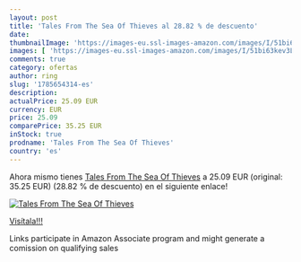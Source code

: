 ```yaml
---
layout: post
title: 'Tales From The Sea Of Thieves al 28.82 % de descuento'
date: 
thumbnailImage: 'https://images-eu.ssl-images-amazon.com/images/I/51bi63kev3L._SL200_.jpg'
images: [ 'https://images-eu.ssl-images-amazon.com/images/I/51bi63kev3L._SL200_.jpg' ]
comments: true
category: ofertas
author: ring
slug: '1785654314-es'
description:
actualPrice: 25.09 EUR
currency: EUR
price: 25.09
comparePrice: 35.25 EUR
inStock: true
prodname: 'Tales From The Sea Of Thieves'
country: 'es'
---
```


Ahora mismo tienes [Tales From The Sea Of Thieves](https://www.amazon.es/dp/1785654314/?tag=tolees-21) a 25.09 EUR (original: 35.25 EUR) (28.82 %  de descuento) en el siguiente enlace!

[![Tales From The Sea Of Thieves](https://images-eu.ssl-images-amazon.com/images/I/51bi63kev3L._SL200_.jpg)](https://www.amazon.es/dp/1785654314/?tag=tolees-21)

[Visítala!!!](https://www.amazon.es/dp/1785654314/?tag=tolees-21)

Links participate in Amazon Associate program and might generate a comission on qualifying sales
